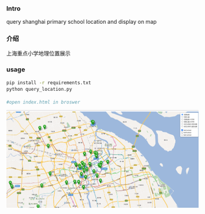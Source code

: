 ### Intro 
query shanghai primary school location and display on map

### 介绍
上海重点小学地理位置展示

### usage
```bash
pip install -r requirements.txt
python query_location.py

#open index.html in broswer
```
![title](screenshot/ScreenShot.png)

